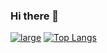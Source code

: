 ### Hi there 👋
[![large](https://www.codewars.com/users/vitaliksamusenko/badges/large)](https://www.codewars.com/users/vitaliksamusenko)
[![Top Langs](https://github-readme-stats.vercel.app/api/top-langs/?username=vitaliksamusenko)](https://github.com/vitaliksamusenko/github-readme-stats)
<!--
**VitalikSamusenko/vitaliksamusenko** is a ✨ _special_ ✨ repository because its `README.md` (this file) appears on your GitHub profile.

Here are some ideas to get you started:

- 🔭 I’m currently working on ...
- 🌱 I’m currently learning ...
- 👯 I’m looking to collaborate on ...
- 🤔 I’m looking for help with ...
- 💬 Ask me about ...
- 📫 How to reach me: ...
- 😄 Pronouns: ...
- ⚡ Fun fact: ...
-->
